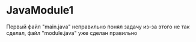 # JavaModule1
Первый файл "main.java" неправильно понял задачу из-за этого не так сделал, файл "module.java" уже сделан правильно
